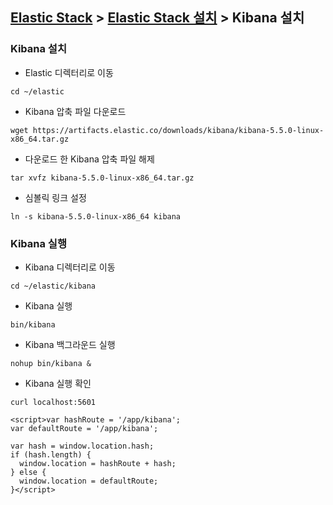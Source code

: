 ﻿## [Elastic Stack](https://github.com/colaboy2010/ElasticStack/blob/master/README.md) > [Elastic Stack 설치](https://github.com/colaboy2010/ElasticStack/blob/master/Install/README.md) > Kibana 설치

### Kibana 설치

* Elastic 디렉터리로 이동
```
cd ~/elastic
```
* Kibana 압축 파일 다운로드
```
wget https://artifacts.elastic.co/downloads/kibana/kibana-5.5.0-linux-x86_64.tar.gz
```
* 다운로드 한 Kibana 압축 파일 해제 
```
tar xvfz kibana-5.5.0-linux-x86_64.tar.gz
```
* 심볼릭 링크 설정
```
ln -s kibana-5.5.0-linux-x86_64 kibana
```

### Kibana 실행

* Kibana 디렉터리로 이동
```
cd ~/elastic/kibana
```
* Kibana 실행
```
bin/kibana
```
* Kibana 백그라운드 실행
```
nohup bin/kibana &
```

* Kibana 실행 확인
```
curl localhost:5601
```
```
<script>var hashRoute = '/app/kibana';
var defaultRoute = '/app/kibana';

var hash = window.location.hash;
if (hash.length) {
  window.location = hashRoute + hash;
} else {
  window.location = defaultRoute;
}</script>
```